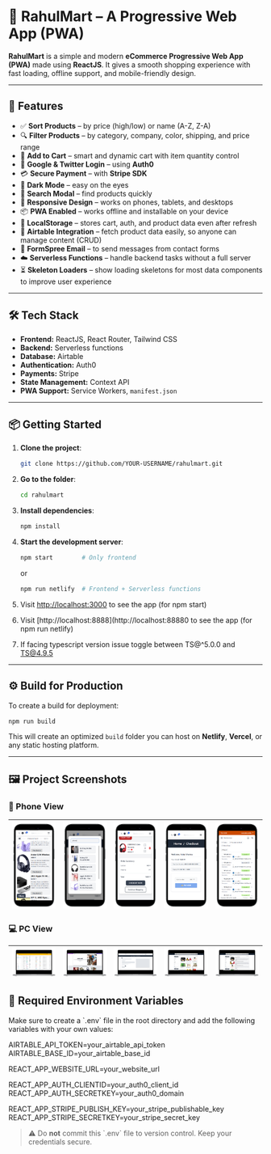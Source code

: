 # 🛒 RahulMart – A Progressive Web App (PWA)

**RahulMart** is a simple and modern **eCommerce Progressive Web App (PWA)** made using **ReactJS**. It gives a smooth shopping experience with fast loading, offline support, and mobile-friendly design.

---

## 🚀 Features

- ✅ **Sort Products** – by price (high/low) or name (A-Z, Z-A)
- 🔍 **Filter Products** – by category, company, color, shipping, and price range
- 🛒 **Add to Cart** – smart and dynamic cart with item quantity control
- 🔐 **Google & Twitter Login** – using **Auth0**
- 💳 **Secure Payment** – with **Stripe SDK**
- 🌙 **Dark Mode** – easy on the eyes
- 🔎 **Search Modal** – find products quickly
- 📱 **Responsive Design** – works on phones, tablets, and desktops
- 📦 **PWA Enabled** – works offline and installable on your device
- 💾 **LocalStorage** – stores cart, auth, and product data even after refresh
- 🔗 **Airtable Integration** – fetch product data easily, so anyone can manage content (CRUD)
- 📧 **FormSpree Email** – to send messages from contact forms
- ☁️ **Serverless Functions** – handle backend tasks without a full server
- ⏳ **Skeleton Loaders** – show loading skeletons for most data components to improve user experience

---

## 🛠️ Tech Stack

- **Frontend:** ReactJS, React Router, Tailwind CSS
- **Backend:** Serverless functions
- **Database:** Airtable
- **Authentication:** Auth0
- **Payments:** Stripe
- **State Management:** Context API
- **PWA Support:** Service Workers, `manifest.json`

---

## 📦 Getting Started

1. **Clone the project**:

   ```bash
   git clone https://github.com/YOUR-USERNAME/rahulmart.git
   ```

2. **Go to the folder**:

   ```bash
   cd rahulmart
   ```

3. **Install dependencies**:

   ```bash
   npm install
   ```

4. **Start the development server**:

   ```bash
   npm start        # Only frontend
   ```

   or

   ```bash
   npm run netlify  # Frontend + Serverless functions
   ```

5. Visit [http://localhost:3000](http://localhost:3000) to see the app (for npm start)
6. Visit [http://localhost:8888](http://localhost:88880 to see the app (for npm run netlify)
7. If facing typescript version issue toggle between TS@^5.0.0 and TS@4.9.5

---

## ⚙️ Build for Production

To create a build for deployment:

```bash
npm run build
```

This will create an optimized `build` folder you can host on **Netlify**, **Vercel**, or any static hosting platform.

---

## 🖼️ Project Screenshots

### 📱 Phone View

| ![Product Page](./screenshots/phone/productpagephone-portrait.png) | ![Search](./screenshots/phone/search-portrait.png) | ![Cart Page](./screenshots/phone/cartpage-portrait.png) | ![Checkout](./screenshots/phone/checkoutpage-portrait.png) | ![Stripe](./screenshots/phone/stripepage-portrait.png) |
| --- | --- | --- | --- | --- |

### 💻 PC View

| ![Airtable](./screenshots/pc/Airtable-front.png) | ![Homepage](./screenshots/pc/homepage-front.png) | ![Skeleton](./screenshots/pc/productpageskeleton-front.png) | ![Product Page](./screenshots/pc/productspage-front.png) | ![More Products](./screenshots/pc/productspage2-front.png) |
| --- | --- | --- | --- | --- |
## 🧪 Required Environment Variables

Make sure to create a \`.env\` file in the root directory and add the following variables with your own values:


AIRTABLE_API_TOKEN=your_airtable_api_token
AIRTABLE_BASE_ID=your_airtable_base_id

REACT_APP_WEBSITE_URL=your_website_url

REACT_APP_AUTH_CLIENTID=your_auth0_client_id
REACT_APP_AUTH_SECRETKEY=your_auth0_domain

REACT_APP_STRIPE_PUBLISH_KEY=your_stripe_publishable_key
REACT_APP_STRIPE_SECRETKEY=your_stripe_secret_key


> ⚠️ Do **not** commit this \`.env\` file to version control. Keep your credentials secure.

